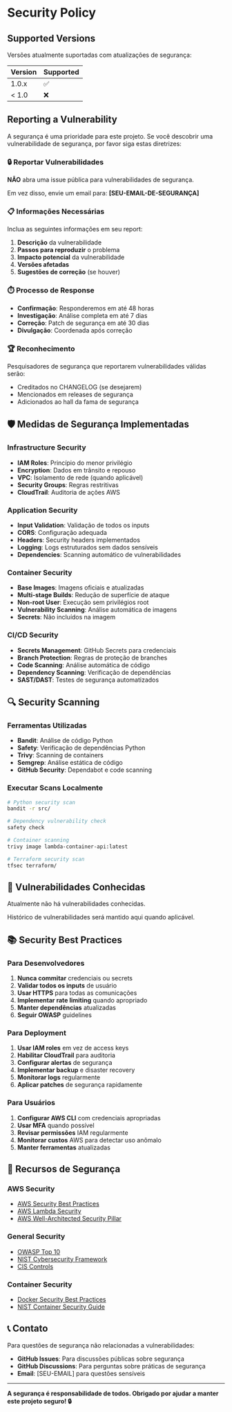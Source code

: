 # Security Policy

## Supported Versions

Versões atualmente suportadas com atualizações de segurança:

| Version | Supported          |
| ------- | ------------------ |
| 1.0.x   | :white_check_mark: |
| < 1.0   | :x:                |

## Reporting a Vulnerability

A segurança é uma prioridade para este projeto. Se você descobrir uma vulnerabilidade de segurança, por favor siga estas diretrizes:

### 🔒 Reportar Vulnerabilidades

**NÃO** abra uma issue pública para vulnerabilidades de segurança.

Em vez disso, envie um email para: **[SEU-EMAIL-DE-SEGURANÇA]**

### 📋 Informações Necessárias

Inclua as seguintes informações em seu report:

1. **Descrição** da vulnerabilidade
2. **Passos para reproduzir** o problema
3. **Impacto potencial** da vulnerabilidade
4. **Versões afetadas**
5. **Sugestões de correção** (se houver)

### ⏱️ Processo de Response

- **Confirmação**: Responderemos em até 48 horas
- **Investigação**: Análise completa em até 7 dias
- **Correção**: Patch de segurança em até 30 dias
- **Divulgação**: Coordenada após correção

### 🏆 Reconhecimento

Pesquisadores de segurança que reportarem vulnerabilidades válidas serão:

- Creditados no CHANGELOG (se desejarem)
- Mencionados em releases de segurança
- Adicionados ao hall da fama de segurança

## 🛡️ Medidas de Segurança Implementadas

### Infrastructure Security

- **IAM Roles**: Princípio do menor privilégio
- **Encryption**: Dados em trânsito e repouso
- **VPC**: Isolamento de rede (quando aplicável)
- **Security Groups**: Regras restritivas
- **CloudTrail**: Auditoria de ações AWS

### Application Security

- **Input Validation**: Validação de todos os inputs
- **CORS**: Configuração adequada
- **Headers**: Security headers implementados
- **Logging**: Logs estruturados sem dados sensíveis
- **Dependencies**: Scanning automático de vulnerabilidades

### Container Security

- **Base Images**: Imagens oficiais e atualizadas
- **Multi-stage Builds**: Redução de superfície de ataque
- **Non-root User**: Execução sem privilégios root
- **Vulnerability Scanning**: Análise automática de imagens
- **Secrets**: Não incluídos na imagem

### CI/CD Security

- **Secrets Management**: GitHub Secrets para credenciais
- **Branch Protection**: Regras de proteção de branches
- **Code Scanning**: Análise automática de código
- **Dependency Scanning**: Verificação de dependências
- **SAST/DAST**: Testes de segurança automatizados

## 🔍 Security Scanning

### Ferramentas Utilizadas

- **Bandit**: Análise de código Python
- **Safety**: Verificação de dependências Python
- **Trivy**: Scanning de containers
- **Semgrep**: Análise estática de código
- **GitHub Security**: Dependabot e code scanning

### Executar Scans Localmente

```bash
# Python security scan
bandit -r src/

# Dependency vulnerability check
safety check

# Container scanning
trivy image lambda-container-api:latest

# Terraform security scan
tfsec terraform/
```

## 🚨 Vulnerabilidades Conhecidas

Atualmente não há vulnerabilidades conhecidas.

Histórico de vulnerabilidades será mantido aqui quando aplicável.

## 📚 Security Best Practices

### Para Desenvolvedores

1. **Nunca commitar** credenciais ou secrets
2. **Validar todos os inputs** de usuário
3. **Usar HTTPS** para todas as comunicações
4. **Implementar rate limiting** quando apropriado
5. **Manter dependências** atualizadas
6. **Seguir OWASP** guidelines

### Para Deployment

1. **Usar IAM roles** em vez de access keys
2. **Habilitar CloudTrail** para auditoria
3. **Configurar alertas** de segurança
4. **Implementar backup** e disaster recovery
5. **Monitorar logs** regularmente
6. **Aplicar patches** de segurança rapidamente

### Para Usuários

1. **Configurar AWS CLI** com credenciais apropriadas
2. **Usar MFA** quando possível
3. **Revisar permissões** IAM regularmente
4. **Monitorar custos** AWS para detectar uso anômalo
5. **Manter ferramentas** atualizadas

## 🔗 Recursos de Segurança

### AWS Security

- [AWS Security Best Practices](https://aws.amazon.com/architecture/security-identity-compliance/)
- [AWS Lambda Security](https://docs.aws.amazon.com/lambda/latest/dg/lambda-security.html)
- [AWS Well-Architected Security Pillar](https://docs.aws.amazon.com/wellarchitected/latest/security-pillar/welcome.html)

### General Security

- [OWASP Top 10](https://owasp.org/www-project-top-ten/)
- [NIST Cybersecurity Framework](https://www.nist.gov/cyberframework)
- [CIS Controls](https://www.cisecurity.org/controls/)

### Container Security

- [Docker Security Best Practices](https://docs.docker.com/engine/security/)
- [NIST Container Security Guide](https://nvlpubs.nist.gov/nistpubs/SpecialPublications/NIST.SP.800-190.pdf)

## 📞 Contato

Para questões de segurança não relacionadas a vulnerabilidades:

- **GitHub Issues**: Para discussões públicas sobre segurança
- **GitHub Discussions**: Para perguntas sobre práticas de segurança
- **Email**: [SEU-EMAIL] para questões sensíveis

---

**A segurança é responsabilidade de todos. Obrigado por ajudar a manter este projeto seguro! 🔒**
